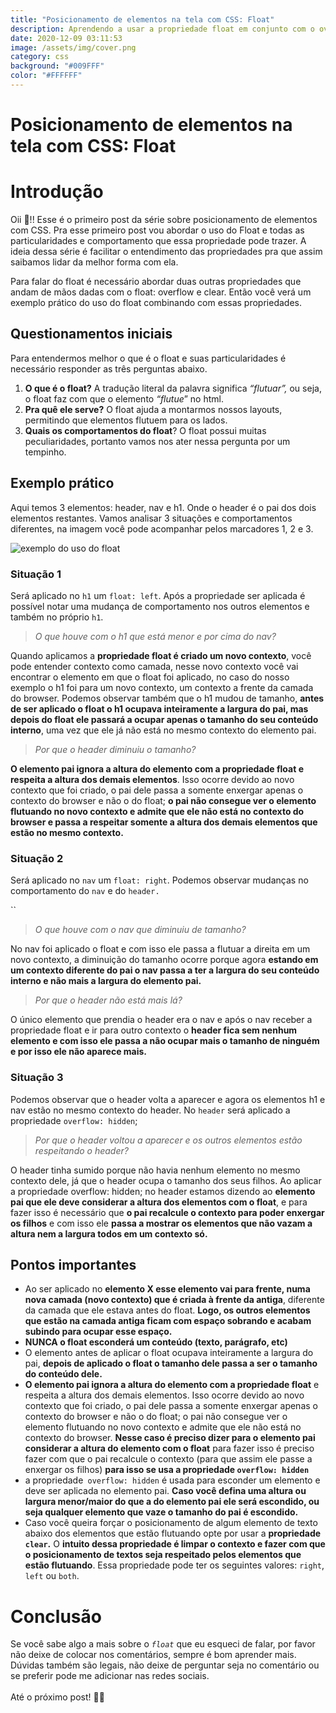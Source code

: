 ```yaml
---
title: "Posicionamento de elementos na tela com CSS: Float"
description: Aprendendo a usar a propriedade float em conjunto com o overflow e clear
date: 2020-12-09 03:11:53
image: /assets/img/cover.png
category: css
background: "#009FFF"
color: "#FFFFFF"
---
```

# Posicionamento de elementos na tela com CSS: Float

# Introdução

Oii 🤗!! Esse é o primeiro post da série sobre posicionamento de elementos com CSS. Pra esse primeiro post vou abordar o uso do Float e todas as particularidades e comportamento que essa propriedade pode trazer. A ideia dessa série é facilitar o entendimento das propriedades pra que assim saibamos lidar da melhor forma com ela. 

Para falar do float é necessário abordar duas outras propriedades que andam de mãos dadas com o float: overflow e clear. Então você verá um exemplo prático do uso do float combinando com essas propriedades. 

## Questionamentos iniciais

Para entendermos melhor o que é o float e suas particularidades é necessário responder as três perguntas abaixo.

1. **O que é o float?** A tradução literal da palavra significa *“flutuar”,* ou seja, o float faz com que o elemento *“flutue*” no html.
2. **Pra quê ele serve?** O float ajuda a montarmos nossos layouts, permitindo que elementos flutuem para os lados.
3. **Quais os comportamentos do float**? O float possui muitas peculiaridades, portanto vamos nos ater nessa pergunta por um tempinho.

## Exemplo prático

Aqui temos 3 elementos: header, nav e h1. Onde o header é o pai dos dois elementos restantes. Vamos analisar 3 situações e comportamentos diferentes, na imagem você pode acompanhar pelos marcadores 1, 2 e 3.

![exemplo do uso do float](/assets/img/position-float.png)

### **Situação 1**

Será aplicado no `h1` um `float: left`. Após a propriedade ser aplicada é possível notar uma mudança de comportamento nos outros elementos e também no próprio `h1`. 



> *O que houve com o h1 que está menor e por cima do nav?* 

Quando aplicamos a **propriedade float é criado um novo contexto**, você pode entender contexto como camada, nesse novo contexto você vai encontrar o elemento em que o float foi aplicado, no caso do nosso exemplo o h1 foi para um novo contexto, um contexto a frente da camada do browser. Podemos observar também que o h1 mudou de tamanho, **antes de ser aplicado o float o h1 ocupava inteiramente a largura do pai, mas depois do float ele passará a ocupar apenas o tamanho do seu conteúdo interno**, uma vez que ele já não está no mesmo contexto do elemento pai. 



> *Por que o header diminuiu o tamanho?* 

**O elemento pai ignora a altura do elemento com a propriedade float e respeita a altura dos demais elementos**. Isso ocorre devido ao novo contexto que foi criado, o pai dele passa a somente enxergar apenas o contexto do browser e não o do float; **o pai não consegue ver o elemento flutuando no novo contexto e admite que ele não está no contexto do browser e passa a respeitar somente a altura dos demais elementos que estão no mesmo contexto.** 



### **Situação 2**

Será aplicado no `nav` um `float: right`. Podemos observar mudanças no comportamento do `nav` e do `header.`

``

> *O que houve com o nav que diminuiu de tamanho?*

No nav foi aplicado o float e com isso ele passa a flutuar a direita em um novo contexto, a diminuição do tamanho ocorre porque agora **estando em um contexto diferente do pai o nav passa a ter a largura do seu conteúdo interno e não mais a largura do elemento pai.** 



> *Por que o header não está mais lá?*

O único elemento que prendia o header era o nav e após o nav receber a propriedade float e ir para outro contexto o **header fica sem nenhum elemento e com isso ele passa a não ocupar mais o tamanho de ninguém e por isso ele não aparece mais.**



### Situação 3

Podemos observar que o header volta a aparecer e agora os elementos h1 e nav estão no mesmo contexto do header. No `header` será aplicado a propriedade `overflow: hidden`;

> *Por que o header voltou a aparecer e os outros elementos estão respeitando o header?*

O header tinha sumido porque não havia nenhum elemento no mesmo contexto dele, já que o header ocupa o tamanho dos seus filhos. Ao aplicar a propriedade overflow: hidden; no header estamos dizendo ao **elemento pai que ele deve considerar a altura dos elementos com o float**, e para fazer isso é necessário que **o pai recalcule o contexto para poder enxergar os filhos** e com isso ele **passa a mostrar os elementos que não vazam a altura nem a largura todos em um contexto só.** 



## Pontos importantes

* Ao ser aplicado no **elemento X esse elemento vai para frente, numa nova camada (novo contexto) que é criada à frente da antiga**, diferente da camada que ele estava antes do float. **Logo, os outros elementos que estão na camada antiga ficam com espaço sobrando e acabam subindo para ocupar esse espaço.**
* **NUNCA o float esconderá um conteúdo (texto, parágrafo, etc)**
* O elemento antes de aplicar o float ocupava inteiramente a largura do pai, **depois de aplicado o float o tamanho dele passa a ser o tamanho do conteúdo dele.**
* **O elemento pai ignora a altura do elemento com a propriedade float** e respeita a altura dos demais elementos. Isso ocorre devido ao novo contexto que foi criado, o pai dele passa a somente enxergar apenas o contexto do browser e não o do float; o pai não consegue ver o elemento flutuando no novo contexto e admite que ele não está no contexto do browser. **Nesse caso é preciso dizer para o elemento pai considerar a altura do elemento com o float** para fazer isso é preciso fazer com que o pai recalcule o contexto (para que assim ele passe a enxergar os filhos) **para isso se usa a propriedade `overflow: hidden`**
* a propriedade` overflow: hidden` é usada para esconder um elemento e deve ser aplicada no elemento pai. **Caso você defina uma altura ou largura menor/maior do que a do elemento pai ele será escondido, ou seja qualquer elemento que vaze o tamanho do pai é escondido.**
* Caso você queira forçar o posicionamento de algum elemento de texto abaixo dos elementos que estão flutuando opte por  usar a **propriedade `clear`.** O **intuito dessa propriedade é limpar o contexto e fazer com que o posicionamento de textos seja respeitado pelos elementos que estão flutuando**. Essa propriedade pode ter  os seguintes valores: `right`, `left` ou `both`.



# Conclusão

Se você sabe algo a mais sobre o *`float`* que eu esqueci de falar, por favor não deixe de colocar nos comentários, sempre é bom aprender mais. Dúvidas também são legais, não deixe de perguntar seja no comentário ou se preferir pode me adicionar nas redes sociais.\
\
Até o próximo post! 👋👋